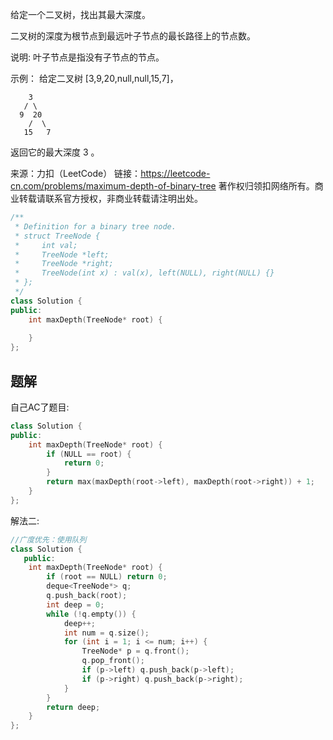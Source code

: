 给定一个二叉树，找出其最大深度。

二叉树的深度为根节点到最远叶子节点的最长路径上的节点数。

说明: 叶子节点是指没有子节点的节点。

示例：
给定二叉树 [3,9,20,null,null,15,7]，

        3
       / \
      9  20
        /  \
       15   7

返回它的最大深度 3 。

来源：力扣（LeetCode）
链接：https://leetcode-cn.com/problems/maximum-depth-of-binary-tree
著作权归领扣网络所有。商业转载请联系官方授权，非商业转载请注明出处。

```c++
/**
 * Definition for a binary tree node.
 * struct TreeNode {
 *     int val;
 *     TreeNode *left;
 *     TreeNode *right;
 *     TreeNode(int x) : val(x), left(NULL), right(NULL) {}
 * };
 */
class Solution {
public:
    int maxDepth(TreeNode* root) {
        
    }
};
```

## 题解

自己AC了题目:

```c++
class Solution {
public:
    int maxDepth(TreeNode* root) {
        if (NULL == root) {
            return 0;
        }
        return max(maxDepth(root->left), maxDepth(root->right)) + 1;
    }
};
```

解法二:

```c++
//广度优先：使用队列
class Solution {
   public:
    int maxDepth(TreeNode* root) {
        if (root == NULL) return 0;
        deque<TreeNode*> q;
        q.push_back(root);
        int deep = 0;
        while (!q.empty()) {
            deep++;
            int num = q.size();
            for (int i = 1; i <= num; i++) {
                TreeNode* p = q.front();
                q.pop_front();
                if (p->left) q.push_back(p->left);
                if (p->right) q.push_back(p->right);
            }
        }
        return deep;
    }
};
```